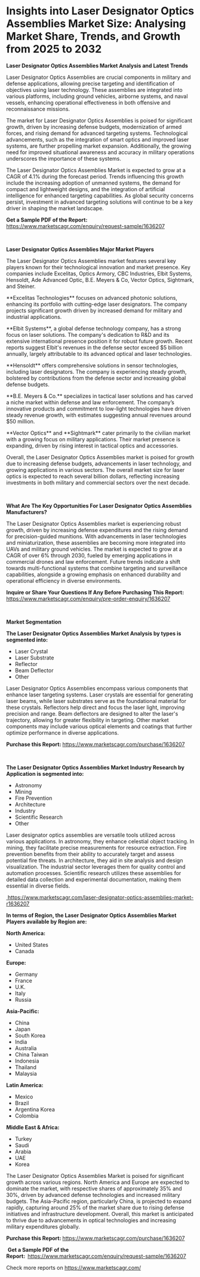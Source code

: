 <p><h1>Insights into Laser Designator Optics Assemblies Market Size: Analysing Market Share, Trends, and Growth from 2025 to 2032</h1></p><p><strong>Laser Designator Optics Assemblies Market Analysis and Latest Trends</strong></p>
<p><p>Laser Designator Optics Assemblies are crucial components in military and defense applications, allowing precise targeting and identification of objectives using laser technology. These assemblies are integrated into various platforms, including ground vehicles, airborne systems, and naval vessels, enhancing operational effectiveness in both offensive and reconnaissance missions.</p><p>The market for Laser Designator Optics Assemblies is poised for significant growth, driven by increasing defense budgets, modernization of armed forces, and rising demand for advanced targeting systems. Technological advancements, such as the integration of smart optics and improved laser systems, are further propelling market expansion. Additionally, the growing need for improved situational awareness and accuracy in military operations underscores the importance of these systems.</p><p>The Laser Designator Optics Assemblies Market is expected to grow at a CAGR of 4.1% during the forecast period. Trends influencing this growth include the increasing adoption of unmanned systems, the demand for compact and lightweight designs, and the integration of artificial intelligence for enhanced targeting capabilities. As global security concerns persist, investment in advanced targeting solutions will continue to be a key driver in shaping the market landscape.</p></p>
<p><strong>Get a Sample PDF of the Report:&nbsp;</strong> <a href="https://www.marketscagr.com/enquiry/request-sample/1636207?utm_campaign=3177&utm_medium=2&utm_source=Github&utm_content=ia&utm_term=23032025&utm_id=laser-designator-optics-assemblies">https://www.marketscagr.com/enquiry/request-sample/1636207</a></p>
<p>&nbsp;</p>
<p><strong>Laser Designator Optics Assemblies Major Market Players</strong></p>
<p><p>The Laser Designator Optics Assemblies market features several key players known for their technological innovation and market presence. Key companies include Excelitas, Optics Armory, CBC Industries, Elbit Systems, Hensoldt, Ade Advanced Optic, B.E. Meyers & Co, Vector Optics, Sightmark, and Steiner.</p><p>**Excelitas Technologies** focuses on advanced photonic solutions, enhancing its portfolio with cutting-edge laser designators. The company projects significant growth driven by increased demand for military and industrial applications.</p><p>**Elbit Systems**, a global defense technology company, has a strong focus on laser solutions. The company's dedication to R&D and its extensive international presence position it for robust future growth. Recent reports suggest Elbit's revenues in the defense sector exceed $5 billion annually, largely attributable to its advanced optical and laser technologies.</p><p>**Hensoldt** offers comprehensive solutions in sensor technologies, including laser designators. The company is experiencing steady growth, bolstered by contributions from the defense sector and increasing global defense budgets.</p><p>**B.E. Meyers & Co.** specializes in tactical laser solutions and has carved a niche market within defense and law enforcement. The company’s innovative products and commitment to low-light technologies have driven steady revenue growth, with estimates suggesting annual revenues around $50 million.</p><p>**Vector Optics** and **Sightmark** cater primarily to the civilian market with a growing focus on military applications. Their market presence is expanding, driven by rising interest in tactical optics and accessories.</p><p>Overall, the Laser Designator Optics Assemblies market is poised for growth due to increasing defense budgets, advancements in laser technology, and growing applications in various sectors. The overall market size for laser optics is expected to reach several billion dollars, reflecting increasing investments in both military and commercial sectors over the next decade.</p></p>
<p>&nbsp;</p>
<p><strong>What Are The Key Opportunities For Laser Designator Optics Assemblies Manufacturers?</strong></p>
<p><p>The Laser Designator Optics Assemblies market is experiencing robust growth, driven by increasing defense expenditures and the rising demand for precision-guided munitions. With advancements in laser technologies and miniaturization, these assemblies are becoming more integrated into UAVs and military ground vehicles. The market is expected to grow at a CAGR of over 6% through 2030, fueled by emerging applications in commercial drones and law enforcement. Future trends indicate a shift towards multi-functional systems that combine targeting and surveillance capabilities, alongside a growing emphasis on enhanced durability and operational efficiency in diverse environments.</p></p>
<p><strong>Inquire or Share Your Questions If Any Before Purchasing This Report:</strong> <a href="https://www.marketscagr.com/enquiry/pre-order-enquiry/1636207?utm_campaign=3177&utm_medium=2&utm_source=Github&utm_content=ia&utm_term=23032025&utm_id=laser-designator-optics-assemblies">https://www.marketscagr.com/enquiry/pre-order-enquiry/1636207</a></p>
<p>&nbsp;</p>
<p><strong>Market Segmentation</strong></p>
<p><strong>The Laser Designator Optics Assemblies Market Analysis by types is segmented into:</strong></p>
<p><ul><li>Laser Crystal</li><li>Laser Substrate</li><li>Reflector</li><li>Beam Deflector</li><li>Other</li></ul></p>
<p><p>Laser Designator Optics Assemblies encompass various components that enhance laser targeting systems. Laser crystals are essential for generating laser beams, while laser substrates serve as the foundational material for these crystals. Reflectors help direct and focus the laser light, improving precision and range. Beam deflectors are designed to alter the laser's trajectory, allowing for greater flexibility in targeting. Other market components may include various optical elements and coatings that further optimize performance in diverse applications.</p></p>
<p><strong>Purchase this Report:&nbsp;</strong><a href="https://www.marketscagr.com/purchase/1636207?utm_campaign=3177&utm_medium=2&utm_source=Github&utm_content=ia&utm_term=23032025&utm_id=laser-designator-optics-assemblies">https://www.marketscagr.com/purchase/1636207</a></p>
<p>&nbsp;</p>
<p><strong>The Laser Designator Optics Assemblies Market Industry Research by Application is segmented into:</strong></p>
<p><ul><li>Astronomy</li><li>Mining</li><li>Fire Prevention</li><li>Architecture</li><li>Industry</li><li>Scientific Research</li><li>Other</li></ul></p>
<p><p>Laser designator optics assemblies are versatile tools utilized across various applications. In astronomy, they enhance celestial object tracking. In mining, they facilitate precise measurements for resource extraction. Fire prevention benefits from their ability to accurately target and assess potential fire threats. In architecture, they aid in site analysis and design visualization. The industrial sector leverages them for quality control and automation processes. Scientific research utilizes these assemblies for detailed data collection and experimental documentation, making them essential in diverse fields.</p></p>
<p><a href="https://www.marketscagr.com/laser-designator-optics-assemblies-market-r1636207?utm_campaign=3177&utm_medium=2&utm_source=Github&utm_content=ia&utm_term=23032025&utm_id=laser-designator-optics-assemblies">&nbsp;https://www.marketscagr.com/laser-designator-optics-assemblies-market-r1636207</a></p>
<p><strong>In terms of Region, the Laser Designator Optics Assemblies Market Players available by Region are:</strong></p>
<p>
    <p> <strong> North America: </strong>
        <ul>
            <li>United States</li>
            <li>Canada</li>
        </ul>
        </p> 
    <p> <strong> Europe: </strong>
        <ul>
            <li>Germany</li>
            <li>France</li>
            <li>U.K.</li>
            <li>Italy</li>
            <li>Russia</li>
        </ul>
        </p> 
    <p> <strong> Asia-Pacific: </strong>
        <ul>
            <li>China</li>
            <li>Japan</li>
            <li>South Korea</li>
            <li>India</li>
            <li>Australia</li>
            <li>China Taiwan</li>
            <li>Indonesia</li>
            <li>Thailand</li>
            <li>Malaysia</li>
        </ul>
        </p> 
    <p> <strong> Latin America: </strong>
        <ul>
            <li>Mexico</li>
            <li>Brazil</li>
            <li>Argentina Korea</li>
            <li>Colombia</li>
        </ul>
        </p> 
    <p> <strong> Middle East & Africa: </strong>
        <ul>
            <li>Turkey</li>
            <li>Saudi</li>
            <li>Arabia</li>
            <li>UAE</li>
            <li>Korea</li>
        </ul>
    </p>
    </p>
<p><p>The Laser Designator Optics Assemblies Market is poised for significant growth across various regions. North America and Europe are expected to dominate the market, with respective shares of approximately 35% and 30%, driven by advanced defense technologies and increased military budgets. The Asia-Pacific region, particularly China, is projected to expand rapidly, capturing around 25% of the market share due to rising defense initiatives and infrastructure development. Overall, this market is anticipated to thrive due to advancements in optical technologies and increasing military expenditures globally.</p></p>
<p><strong>Purchase this Report: </strong><a href="https://www.marketscagr.com/purchase/1636207?utm_campaign=3177&utm_medium=2&utm_source=Github&utm_content=ia&utm_term=23032025&utm_id=laser-designator-optics-assemblies">https://www.marketscagr.com/purchase/1636207</a></p>
<p>&nbsp;<strong>Get a Sample PDF of the Report:&nbsp;&nbsp;</strong><a href="https://www.marketscagr.com/enquiry/request-sample/1636207?utm_campaign=3177&utm_medium=2&utm_source=Github&utm_content=ia&utm_term=23032025&utm_id=laser-designator-optics-assemblies">https://www.marketscagr.com/enquiry/request-sample/1636207</a></p>
<p><strong></strong></p>
<p>Check more reports on <a href="https://www.marketscagr.com/?utm_campaign=3177&utm_medium=2&utm_source=Github&utm_content=ia&utm_term=23032025&utm_id=laser-designator-optics-assemblies">https://www.marketscagr.com/</a></p>